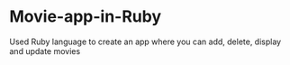 # Movie-app-in-Ruby
Used Ruby language to create an app where you can add, delete, display and update movies
